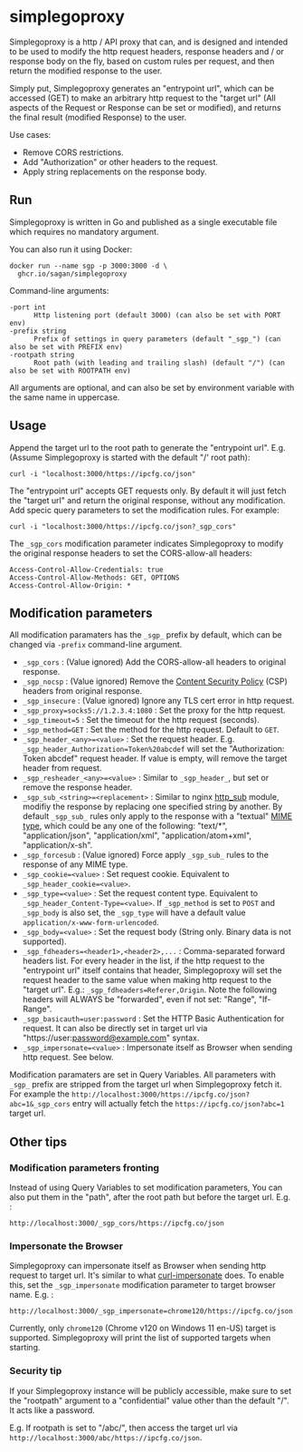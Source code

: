 # simplegoproxy

Simplegoproxy is a http / API proxy that can, and is designed and intended to be used to modify the http request headers, response headers and / or response body on the fly, based on custom rules per request, and then return the modified response to the user.

Simply put, Simplegoproxy generates an "entrypoint url", which can be accessed (GET) to make an arbitrary http request to the "target url" (All aspects of the Request or Response can be set or modified), and returns the final result (modified Response) to the user.

Use cases:

- Remove CORS restrictions.
- Add "Authorization" or other headers to the request.
- Apply string replacements on the response body.

## Run

Simplegoproxy is written in Go and published as a single executable file which requires no mandatory argument.

You can also run it using Docker:

```
docker run --name sgp -p 3000:3000 -d \
  ghcr.io/sagan/simplegoproxy
```

Command-line arguments:

```
-port int
      Http listening port (default 3000) (can also be set with PORT env)
-prefix string
      Prefix of settings in query parameters (default "_sgp_") (can also be set with PREFIX env)
-rootpath string
      Root path (with leading and trailing slash) (default "/") (can also be set with ROOTPATH env)
```

All arguments are optional, and can also be set by environment variable with the same name in uppercase.

## Usage

Append the target url to the root path to generate the "entrypoint url". E.g. (Assume Simplegoproxy is started with the default "/' root path):

```
curl -i "localhost:3000/https://ipcfg.co/json"
```

The "entrypoint url" accepts GET requests only. By default it will just fetch the "target url" and return the original response, without any modification. Add specic query parameters to set the modification rules. For example:

```
curl -i "localhost:3000/https://ipcfg.co/json?_sgp_cors"
```

The `_sgp_cors` modification parameter indicates Simplegoproxy to modify the original response headers to set the CORS-allow-all headers:

```
Access-Control-Allow-Credentials: true
Access-Control-Allow-Methods: GET, OPTIONS
Access-Control-Allow-Origin: *
```

## Modification parameters

All modification paramaters has the `_sgp_` prefix by default, which can be changed via `-prefix` command-line argument.

- `_sgp_cors` : (Value ignored) Add the CORS-allow-all headers to original response.
- `_sgp_nocsp` : (Value ignored) Remove the [Content Security Policy](https://developer.mozilla.org/en-US/docs/Web/HTTP/CSP) (CSP) headers from original response.
- `_sgp_insecure` : (Value ignored) Ignore any TLS cert error in http request.
- `_sgp_proxy=socks5://1.2.3.4:1080` : Set the proxy for the http request.
- `_sgp_timeout=5` : Set the timeout for the http request (seconds).
- `_sgp_method=GET` : Set the method for the http request. Default to `GET`.
- `_sgp_header_<any>=<value>` : Set the request header. E.g. `_sgp_header_Authorization=Token%20abcdef` will set the "Authorization: Token abcdef" request header. If value is empty, will remove the target header from request.
- `_sgp_resheader_<any>=<value>` : Similar to `_sgp_header_`, but set or remove the response header.
- `_sgp_sub_<string>=<replacement>` : Similar to nginx [http_sub](https://nginx.org/en/docs/http/ngx_http_sub_module.html) module, modifiy the response by replacing one specified string by another. By default `_sgp_sub_` rules only apply to the response with a "textual" [MIME type](https://developer.mozilla.org/en-US/docs/Web/HTTP/Basics_of_HTTP/MIME_types/Common_types), which could be any one of the following: "text/\*", "application/json", "application/xml", "application/atom+xml", "application/x-sh".
- `_sgp_forcesub` : (Value ignored) Force apply `_sgp_sub_` rules to the response of any MIME type.
- `_sgp_cookie=<value>` : Set request cookie. Equivalent to `_sgp_header_cookie=<value>`.
- `_sgp_type=<value>` : Set the request content type. Equivalent to `_sgp_header_Content-Type=<value>`. If `_sgp_method` is set to `POST` and `_sgp_body` is also set, the `_sgp_type` will have a default value `application/x-www-form-urlencoded`.
- `_sgp_body=<value>` : Set the request body (String only. Binary data is not supported).
- `_sgp_fdheaders=<header1>,<header2>,...` : Comma-separated forward headers list. For every header in the list, if the http request to the "entrypoint url" itself contains that header, Simplegoproxy will set the request header to the same value when making http request to the "target url". E.g.: `_sgp_fdheaders=Referer,Origin`. Note the following headers will ALWAYS be "forwarded", even if not set: "Range", "If-Range".
- `_sgp_basicauth=user:password` : Set the HTTP Basic Authentication for request. It can also be directly set in target url via "https://user:password@example.com" syntax.
- `_sgp_impersonate=<value>` : Impersonate itself as Browser when sending http request. See below.

Modification paramaters are set in Query Variables. All parameters with `_sgp_` prefix are stripped from the target url when Simplegoproxy fetch it. For example the `http://localhost:3000/https://ipcfg.co/json?abc=1&_sgp_cors` entry will actually fetch the `https://ipcfg.co/json?abc=1` target url.

## Other tips

### Modification parameters fronting

Instead of using Query Variables to set modification parameters, You can also put them in the "path", after the root path but before the target url. E.g. :

```
http://localhost:3000/_sgp_cors/https://ipcfg.co/json
```

### Impersonate the Browser

Simplegoproxy can impersonate itself as Browser when sending http request to target url. It's similar to what [curl-impersonate](https://github.com/lwthiker/curl-impersonate) does. To enable this, set the `_sgp_impersonate` modification parameter to target browser name. E.g. :

```
http://localhost:3000/_sgp_impersonate=chrome120/https://ipcfg.co/json
```

Currently, only `chrome120` (Chrome v120 on Windows 11 en-US) target is supported. Simplegoproxy will print the list of supported targets when starting.

### Security tip

If your Simplegoproxy instance will be publicly accessible, make sure to set the "rootpath" argument to a "confidential" value other than the default "/". It acts like a password.

E.g. If rootpath is set to "/abc/", then access the target url via `http://localhost:3000/abc/https://ipcfg.co/json`.
